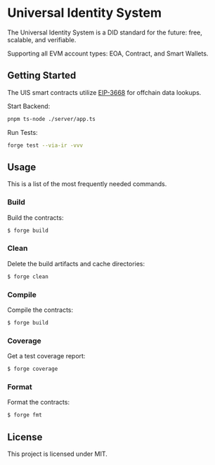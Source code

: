 # Universal Identity System

The Universal Identity System is a DID standard for the future: free, scalable, and verifiable.

Supporting all EVM account types: EOA, Contract, and Smart Wallets.

## Getting Started

The UIS smart contracts utilize [EIP-3668](https://eips.ethereum.org/EIPS/eip-3668) for offchain data lookups.

Start Backend:

```sh
pnpm ts-node ./server/app.ts
```

Run Tests:
```sh
forge test --via-ir -vvv
```

## Usage

This is a list of the most frequently needed commands.

### Build

Build the contracts:

```sh
$ forge build
```

### Clean

Delete the build artifacts and cache directories:

```sh
$ forge clean
```

### Compile

Compile the contracts:

```sh
$ forge build
```

### Coverage

Get a test coverage report:

```sh
$ forge coverage
```

### Format

Format the contracts:

```sh
$ forge fmt
```

## License

This project is licensed under MIT.
